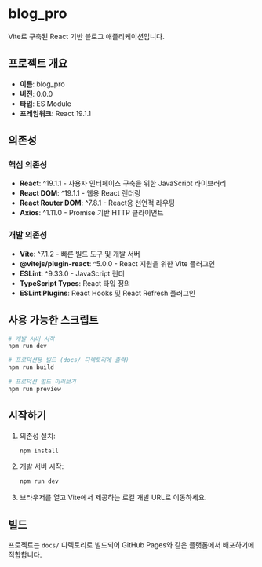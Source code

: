 # blog_pro

Vite로 구축된 React 기반 블로그 애플리케이션입니다.

## 프로젝트 개요

- **이름**: blog_pro
- **버전**: 0.0.0
- **타입**: ES Module
- **프레임워크**: React 19.1.1

## 의존성

### 핵심 의존성
- **React**: ^19.1.1 - 사용자 인터페이스 구축을 위한 JavaScript 라이브러리
- **React DOM**: ^19.1.1 - 웹용 React 렌더링
- **React Router DOM**: ^7.8.1 - React용 선언적 라우팅
- **Axios**: ^1.11.0 - Promise 기반 HTTP 클라이언트

### 개발 의존성
- **Vite**: ^7.1.2 - 빠른 빌드 도구 및 개발 서버
- **@vitejs/plugin-react**: ^5.0.0 - React 지원을 위한 Vite 플러그인
- **ESLint**: ^9.33.0 - JavaScript 린터
- **TypeScript Types**: React 타입 정의
- **ESLint Plugins**: React Hooks 및 React Refresh 플러그인

## 사용 가능한 스크립트

```bash
# 개발 서버 시작
npm run dev

# 프로덕션용 빌드 (docs/ 디렉토리에 출력)
npm run build

# 프로덕션 빌드 미리보기
npm run preview
```

## 시작하기

1. 의존성 설치:
   ```bash
   npm install
   ```

2. 개발 서버 시작:
   ```bash
   npm run dev
   ```

3. 브라우저를 열고 Vite에서 제공하는 로컬 개발 URL로 이동하세요.

## 빌드

프로젝트는 `docs/` 디렉토리로 빌드되어 GitHub Pages와 같은 플랫폼에서 배포하기에 적합합니다.
